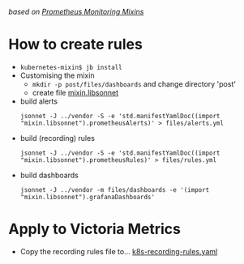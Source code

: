 _based on [Prometheus Monitoring Mixins](https://monitoring.mixins.dev/_#how-to-use-mixins)_

# How to create rules


* ```kubernetes-mixin$ jb install```
* Customising the mixin
  * ```mkdir -p post/files/dashboards``` and change directory 'post'
  * create file [mixin.libsonnet](./post/mixin.libsonnet)
* build alerts
  ```
  jsonnet -J ../vendor -S -e 'std.manifestYamlDoc((import "mixin.libsonnet").prometheusAlerts)' > files/alerts.yml
  ```
* build (recording) rules
  ```
  jsonnet -J ../vendor -S -e 'std.manifestYamlDoc((import "mixin.libsonnet").prometheusRules)' > files/rules.yml
  ```
* build dashboards
  ```
  jsonnet -J ../vendor -m files/dashboards -e '(import "mixin.libsonnet").grafanaDashboards'
  ```

# Apply to Victoria Metrics

* Copy the recording rules file to... [k8s-recording-rules.yaml](https://gitit.post.ch/projects/MST/repos/manage-vm-alerts-int/commits/b77edc66e4172f5aecdca43637dba8c7153d31c8)
